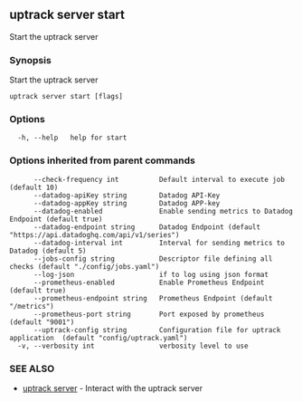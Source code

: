 ## uptrack server start

Start the uptrack server

### Synopsis

Start the uptrack server

```
uptrack server start [flags]
```

### Options

```
  -h, --help   help for start
```

### Options inherited from parent commands

```
      --check-frequency int          Default interval to execute job (default 10)
      --datadog-apiKey string        Datadog API-Key
      --datadog-appKey string        Datadog APP-key
      --datadog-enabled              Enable sending metrics to Datadog Endpoint (default true)
      --datadog-endpoint string      Datadog Endpoint (default "https://api.datadoghq.com/api/v1/series")
      --datadog-interval int         Interval for sending metrics to Datadog (default 5)
      --jobs-config string           Descriptor file defining all checks (default "./config/jobs.yaml")
      --log-json                     if to log using json format
      --prometheus-enabled           Enable Prometheus Endpoint (default true)
      --prometheus-endpoint string   Prometheus Endpoint (default "/metrics")
      --prometheus-port string       Port exposed by prometheus (default "9001")
      --uptrack-config string        Configuration file for uptrack application  (default "config/uptrack.yaml")
  -v, --verbosity int                verbosity level to use
```

### SEE ALSO

* [uptrack server](uptrack_server.md)	 - Interact with the uptrack server

